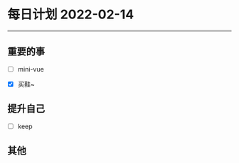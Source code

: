 #  每日计划 2022-02-14
---
## 重要的事
- [ ]  mini-vue
- [x]  买鞋~




## 提升自己
- [ ]  keep
  



## 其他








